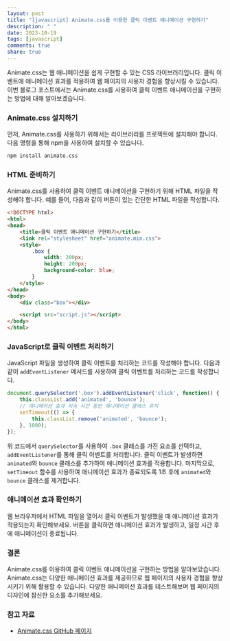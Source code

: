 ```yaml
---
layout: post
title: "[javascript] Animate.css를 이용한 클릭 이벤트 애니메이션 구현하기"
description: " "
date: 2023-10-19
tags: [javascript]
comments: true
share: true
---
```


Animate.css는 웹 애니메이션을 쉽게 구현할 수 있는 CSS 라이브러리입니다. 클릭 이벤트에 애니메이션 효과를 적용하여 웹 페이지의 사용자 경험을 향상시킬 수 있습니다. 이번 블로그 포스트에서는 Animate.css를 사용하여 클릭 이벤트 애니메이션을 구현하는 방법에 대해 알아보겠습니다.

### Animate.css 설치하기

먼저, Animate.css를 사용하기 위해서는 라이브러리를 프로젝트에 설치해야 합니다. 다음 명령을 통해 npm을 사용하여 설치할 수 있습니다.

```bash
npm install animate.css
```

### HTML 준비하기

Animate.css를 사용하여 클릭 이벤트 애니메이션을 구현하기 위해 HTML 파일을 작성해야 합니다. 예를 들어, 다음과 같이 버튼이 있는 간단한 HTML 파일을 작성합니다.

```html
<!DOCTYPE html>
<html>
<head>
    <title>클릭 이벤트 애니메이션 구현하기</title>
    <link rel="stylesheet" href="animate.min.css">
    <style>
        .box {
            width: 200px;
            height: 200px;
            background-color: blue;
        }
    </style>
</head>
<body>
    <div class="box"></div>

    <script src="script.js"></script>
</body>
</html>
```

### JavaScript로 클릭 이벤트 처리하기

JavaScript 파일을 생성하여 클릭 이벤트를 처리하는 코드를 작성해야 합니다. 다음과 같이 `addEventListener` 메서드를 사용하여 클릭 이벤트를 처리하는 코드를 작성합니다.

```javascript
document.querySelector('.box').addEventListener('click', function() {
    this.classList.add('animated', 'bounce');
    // 애니메이션 효과 지속 시간 동안 애니메이션 클래스 유지
    setTimeout(() => {
        this.classList.remove('animated', 'bounce');
    }, 1000);
});
```

위 코드에서 `querySelector`를 사용하여 `.box` 클래스를 가진 요소를 선택하고, `addEventListener`를 통해 클릭 이벤트를 처리합니다. 클릭 이벤트가 발생하면 `animated`와 `bounce` 클래스를 추가하여 애니메이션 효과를 적용합니다. 마지막으로, `setTimeout` 함수를 사용하여 애니메이션 효과가 종료되도록 1초 후에 `animated`와 `bounce` 클래스를 제거합니다.

### 애니메이션 효과 확인하기

웹 브라우저에서 HTML 파일을 열어서 클릭 이벤트가 발생했을 때 애니메이션 효과가 적용되는지 확인해보세요. 버튼을 클릭하면 애니메이션 효과가 발생하고, 일정 시간 후에 애니메이션이 종료됩니다.

### 결론

Animate.css를 이용하여 클릭 이벤트 애니메이션을 구현하는 방법을 알아보았습니다. Animate.css는 다양한 애니메이션 효과를 제공하므로 웹 페이지의 사용자 경험을 향상시키기 위해 활용할 수 있습니다. 다양한 애니메이션 효과를 테스트해보며 웹 페이지의 디자인에 참신한 요소를 추가해보세요.

### 참고 자료

- [Animate.css GitHub 페이지](https://github.com/animate-css/animate.css)